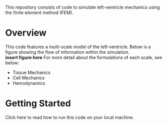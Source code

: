 This repository consists of code to simulate left-ventricle mechanics using the finite element method (FEM).  


# Overview  
This code features a multi-scale model of the left-ventricle. Below is a figure showing the flow of information within the simulation.  
**insert figure here**
For more detail about the formulations of each scale, see below:  
  * Tissue Mechanics  
  * Cell Mechanics  
  * Hemodynamics  

# Getting Started  
Click here to read how to run this code on your local machine.
